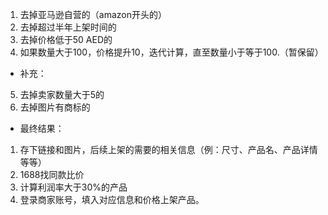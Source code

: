 1. 去掉亚马逊自营的（amazon开头的）
2. 去掉超过半年上架时间的
3. 去掉价格低于50 AED的
4. 如果数量大于100，价格提升10，迭代计算，直至数量小于等于100.（暂保留）

- 补充：
5. 去掉卖家数量大于5的
6. 去掉图片有商标的

- 最终结果：
1. 存下链接和图片，后续上架的需要的相关信息（例：尺寸、产品名、产品详情等等）
2. 1688找同款比价
3. 计算利润率大于30%的产品
4. 登录商家账号，填入对应信息和价格上架产品。
